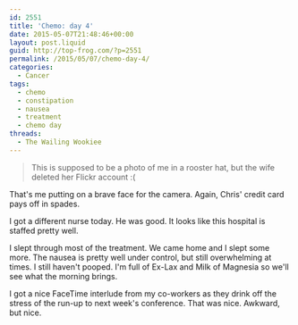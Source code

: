 ```yaml
---
id: 2551
title: 'Chemo: day 4'
date: 2015-05-07T21:48:46+00:00
layout: post.liquid
guid: http://top-frog.com/?p=2551
permalink: /2015/05/07/chemo-day-4/
categories:
  - Cancer
tags:
  - chemo
  - constipation
  - nausea
  - treatment
  - chemo day
threads:
  - The Wailing Wookiee
---
```


<blockquote>
This is supposed to be a photo of me in a rooster hat, but the wife deleted her Flickr account :(
</blockquote>

That's me putting on a brave face for the camera. Again, Chris' credit card pays off in spades.

I got a different nurse today. He was good. It looks like this hospital is staffed pretty well.

I slept through most of the treatment. We came home and I slept some more. The nausea is pretty well under control, but still overwhelming at times. I still haven't pooped. I'm full of Ex-Lax and Milk of Magnesia so we'll see what the morning brings.

I got a nice FaceTime interlude from my co-workers as they drink off the stress of the run-up to next week's conference. That was nice. Awkward, but nice.
